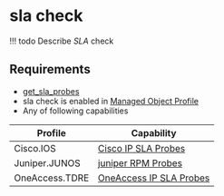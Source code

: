# sla check

<!-- prettier-ignore -->
!!! todo
    Describe *SLA* check

## Requirements

* [get_sla_probes](../../../../dev/sa/scripts/get_sla_probes.md)
* sla check is enabled in [Managed Object Profile](../../../../user/reference/concepts/managed-object-profile/index.md)
* Any of following capabilities

| Profile       | Capability |
| ------------- | --------------------------------- |
| Cisco.IOS      | [Cisco IP SLA Probes](../../../../user/reference/caps/cisco/ip-sla-probes.md) |
| Juniper.JUNOS  | [juniper RPM Probes](../../../../user/reference/caps/juniper/rpm-probes.md) |
| OneAccess.TDRE | [OneAccess IP SLA Probes](../../../../user/reference/caps/oneaccess/ip-sla-probes.md) |

